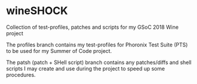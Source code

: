 # wineSHOCK
Collection of test-profiles, patches and scripts for my GSoC 2018 Wine project

The profiles branch contains my test-profiles for Phoronix Test Suite (PTS) to be used for my Summer of Code project.

The patsh (patch + SHell script) branch contains any patches/diffs and shell scripts I may create and use during the project to speed up some procedures.
